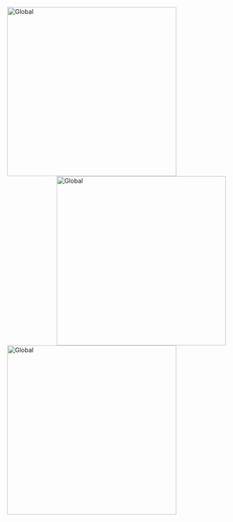 [<img alt="Global" src="http://129.151.231.6:8084/api/" align="left" width="390">](#)
[<img alt="Global" src="http://129.151.231.6:8084/api/skills" align="right" width="390">](#)
[<img alt="Global" src="http://129.151.231.6:8084/api/spotify" align="left" width="390">](#)
